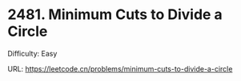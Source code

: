 # 2481. Minimum Cuts to Divide a Circle

Difficulty: Easy

URL: https://leetcode.cn/problems/minimum-cuts-to-divide-a-circle


